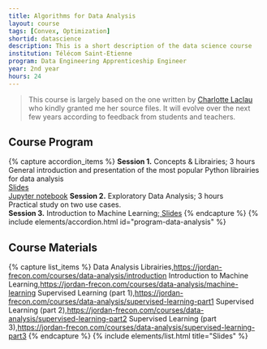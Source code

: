 ```yaml
---
title: Algorithms for Data Analysis
layout: course
tags: [Convex, Optimization]
shortid: datascience
description: This is a short description of the data science course
institution: Télécom Saint-Etienne
program: Data Engineering Apprenticeship Engineer
year: 2nd year
hours: 24
---
```


> This course is largely based on the one written by [Charlotte Laclau](https://laclauc.github.io/index.html) who kindly granted me her source files. It will evolve over the next few years according to feedback from students and teachers.


## Course Program

{% capture accordion_items %}
<b>Session 1.</b> Concepts & Librairies;<i class="fas fa-clock"></i> 3 hours<br><i class="fas fa-book-open"></i> General introduction and presentation of the most popular Python librairies for data analysis<br><a href="https://jordan-frecon.com/courses/data-analysis/introduction"><i class="fas fa-chalkboard"></i> Slides</a><br><a href="https://jordan-frecon.com/jupyterlite/retro/notebooks/?path=data-analysis/session-1/session-1.ipynb"><i class="fab fa-python"></i> Jupyter notebook</a>
<b>Session 2.</b> Exploratory Data Analysis;<i class="fas fa-clock"></i> 3 hours<br><i class="fas fa-book-open"></i> Practical study on two use cases.<br>
<b>Session 3.</b> Introduction to Machine Learning;<a href="https://jordan-frecon.com/courses/data-analysis/machine-learning"><i class="fas fa-chalkboard"></i> Slides</a>
{% endcapture %}
{% include elements/accordion.html id="program-data-analysis" %}


## Course Materials

{% capture list_items %}
Data Analysis Librairies,https://jordan-frecon.com/courses/data-analysis/introduction
Introduction to Machine Learning,https://jordan-frecon.com/courses/data-analysis/machine-learning
Supervised Learning (part 1),https://jordan-frecon.com/courses/data-analysis/supervised-learning-part1
Supervised Learning (part 2),https://jordan-frecon.com/courses/data-analysis/supervised-learning-part2
Supervised Learning (part 3),https://jordan-frecon.com/courses/data-analysis/supervised-learning-part3
{% endcapture %}
{% include elements/list.html title="Slides" %}



